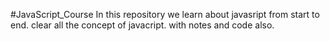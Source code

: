 #JavaScript_Course
In this repository we learn about javasript from start to end.
clear all the concept of javacript.
with notes and code also.
